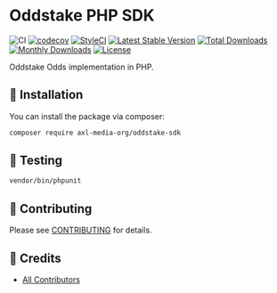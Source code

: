 Oddstake PHP SDK
================

![CI](https://github.com/axl-media-org/oddstake-sdk/workflows/CI/badge.svg?branch=master)
[![codecov](https://codecov.io/gh/axl-media-org/oddstake-sdk/branch/master/graph/badge.svg)](https://codecov.io/gh/axl-media-org/oddstake-sdk/branch/master)
[![StyleCI](https://github.styleci.io/repos/:styleci_code/shield?branch=master)](https://github.styleci.io/repos/:styleci_code)
[![Latest Stable Version](https://poser.pugx.org/axl-media-org/oddstake-sdk/v/stable)](https://packagist.org/packages/axl-media-org/oddstake-sdk)
[![Total Downloads](https://poser.pugx.org/axl-media-org/oddstake-sdk/downloads)](https://packagist.org/packages/axl-media-org/oddstake-sdk)
[![Monthly Downloads](https://poser.pugx.org/axl-media-org/oddstake-sdk/d/monthly)](https://packagist.org/packages/axl-media-org/oddstake-sdk)
[![License](https://poser.pugx.org/axl-media-org/oddstake-sdk/license)](https://packagist.org/packages/axl-media-org/oddstake-sdk)

Oddstake Odds implementation in PHP.

## 🚀 Installation

You can install the package via composer:

```bash
composer require axl-media-org/oddstake-sdk
```

## 🐛 Testing

``` bash
vendor/bin/phpunit
```

## 🤝 Contributing

Please see [CONTRIBUTING](CONTRIBUTING.md) for details.

## 🎉 Credits

- [All Contributors](../../contributors)
